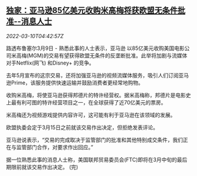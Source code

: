 <!--1646888462000-->
[独家：亚马逊85亿美元收购米高梅将获欧盟无条件批准--消息人士](https://cn.reuters.com/article/exclusive-amazon-mgm-0309-wedn-idCNKBS2L70DG)
------

<div><i>2022-03-10T04:42:57Z</i></div><p>路透布鲁塞尔3月9日 - 熟悉此事的人士表示，亚马逊 以85亿美元收购美国电影公司米高梅(MGM)的交易有望获得欧盟无条件的反垄断批准。此举将加剧与流媒体对手Netflix(网飞) 和Disney+ 的竞争。</p><p>去年5月宣布的这宗交易，还将加强亚马逊的视频流媒体服务，吸引人们订阅亚马逊Prime，该服务提供快速运输并鼓励消费者更经常地购物。</p><p>收购米高梅，将使亚马逊获得邦德片的特许经营权。据米高梅称，邦德片是电影史上最有利可图的特许经营项目之一，在全球获得了近70亿美元的票房。</p><p>米高梅还为视频游戏提供内容许可，这可能有利于亚马逊在该领域的发展。</p><p>欧盟执委会定于3月15日之前就该交易作出决定，但拒绝发表评论。</p><p>亚马逊说表示，“交易的完成取决于监管部门的批准和其他特别成交条件，我们正在与监管部门合作，对要求作出回应。”</p><p>据一位熟悉此事的消息人士称，美国联邦贸易委员会(FTC)即将在3月中旬的最后期限前就该交易作出决定。 (完)</p>
